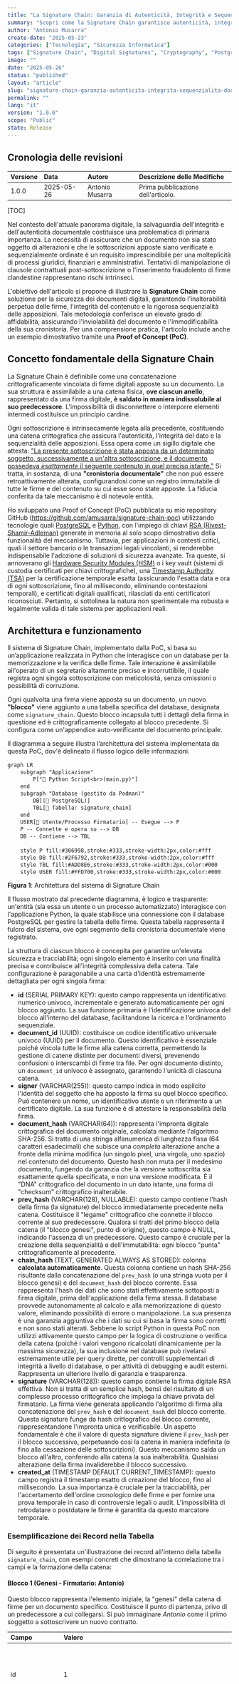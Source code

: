 ```yaml
---
title: "La Signature Chain: Garanzia di Autenticità, Integrità e Sequenzialità nei Documenti Digitali"
summary: "Scopri come la Signature Chain garantisce autenticità, integrità e sequenzialità nei documenti digitali, con un esempio pratico di Proof of Concept."
author: "Antonio Musarra"
create-date: "2025-05-23"
categories: ["Tecnologia", "Sicurezza Informatica"]
tags: ["Signature Chain", "Digital Signatures", "Cryptography", "PostgreSQL", "Python"]
image: ""
date: "2025-05-26"
status: "published"
layout: "article"
slug: "signature-chain-garanzia-autenticita-integrita-sequenzialita-documenti-digitali"
permalink: ""
lang: "it"
version: "1.0.0"
scope: "Public"
state: Release
---
```


## Cronologia delle revisioni

| Versione | Data       | Autore          | Descrizione delle Modifiche        |
| :------- | :--------- | :-------------- | :--------------------------------- |
| 1.0.0    | 2025-05-26 | Antonio Musarra | Prima pubblicazione dell'articolo. |

[TOC]

<div style="page-break-after: always; break-after: page;"></div>

Nel contesto dell'attuale panorama digitale, la salvaguardia dell'integrità e dell'autenticità documentale costituisce una problematica di primaria importanza. La necessità di assicurare che un documento non sia stato oggetto di alterazioni e che le sottoscrizioni apposte siano verificate e sequenzialmente ordinate è un requisito imprescindibile per una molteplicità di processi giuridici, finanziari e amministrativi. Tentativi di manipolazione di clausole contrattuali post-sottoscrizione o l'inserimento fraudolento di firme clandestine rappresentano rischi intrinseci. 

L'obiettivo dell'articolo si propone di illustrare la **Signature Chain** come soluzione per la sicurezza dei documenti digitali, garantendo l'inalterabilità perpetua delle firme, l'integrità del contenuto e la rigorosa sequenzialità delle apposizioni. Tale metodologia conferisce un elevato grado di affidabilità, assicurando l'inviolabilità del documento e l'immodificabilità della sua cronistoria. Per una comprensione pratica, l'articolo include anche un esempio dimostrativo tramite una **Proof of Concept (PoC)**.

## Concetto fondamentale della Signature Chain

La Signature Chain è definibile come una concatenazione crittograficamente vincolata di firme digitali apposte su un documento. La sua struttura è assimilabile a una catena fisica, **ove ciascun anello**, rappresentato da una firma digitale, **è saldato in maniera indissolubile al suo predecessore**. L'impossibilità di disconnettere o interporre elementi intermedi costituisce un principio cardine.

Ogni sottoscrizione è intrinsecamente legata alla precedente, costituendo una catena crittografica che assicura l'autenticità, l'integrità del dato e la sequenzialità delle apposizioni. Essa opera come un sigillo digitale che attesta: <u>"La presente sottoscrizione è stata apposta da un determinato soggetto, successivamente a un'altra sottoscrizione, e il documento possedeva *esattamente* il seguente contenuto in quel preciso istante."</u> Si tratta, in sostanza, di una **"cronistoria documentale"** che non può essere retroattivamente alterata, configurandosi come un registro immutabile di tutte le firme e del contenuto su cui esse sono state apposte. La fiducia conferita da tale meccanismo è di notevole entità.

Ho sviluppato una Proof of Concept (PoC) pubblicata su mio repository GitHub (<https://github.com/amusarra/signature-chain-poc>) utilizzando tecnologie quali [PostgreSQL](https://www.postgresql.org/) e [Python](https://www.python.org/), con l'impiego di chiavi [RSA (Rivest-Shamir-Adleman)](https://it.wikipedia.org/wiki/RSA_(crittografia)) generate in memoria al solo scopo dimostrativo della funzionalità del meccanismo. Tuttavia, per applicazioni in contesti critici, quali il settore bancario o le transazioni legali vincolanti, si renderebbe indispensabile l'adozione di soluzioni di sicurezza avanzate. Tra queste, si annoverano gli [Hardware Security Modules (HSM)](https://en.wikipedia.org/wiki/Hardware_security_module) o i key vault (sistemi di custodia certificati per chiavi crittografiche), una [Timestamp Authority (TSA)](https://goodsign.io/term/Timestamp-Authority-TSA) per la certificazione temporale esatta (assicurando l'esatta data e ora di ogni sottoscrizione, fino al millisecondo, eliminando contestazioni temporali), e certificati digitali qualificati, rilasciati da enti certificatori riconosciuti. Pertanto, si sottolinea la natura non sperimentale ma robusta e legalmente valida di tale sistema per applicazioni reali.

<div style="page-break-after: always; break-after: page;"></div>

## Architettura e funzionamento

Il sistema di Signature Chain, implementato dalla PoC, si basa su un’applicazione realizzata in Python che interagisce con un database per la memorizzazione e la verifica delle firme. Tale interazione è assimilabile all'operato di un segretario altamente preciso e incorruttibile, il quale registra ogni singola sottoscrizione con meticolosità, senza omissioni o possibilità di corruzione.

Ogni qualvolta una firma viene apposta su un documento, un nuovo **"blocco"** viene aggiunto a una tabella specifica del database, designata come `signature_chain`. Questo blocco incapsula tutti i dettagli della firma in questione ed è crittograficamente collegato al blocco precedente. Si configura come un'appendice auto-verificante del documento principale.

Il diagramma a seguire illustra l’architettura del sistema implementata da questa PoC, dov'è delineato il flusso logico delle informazioni.

```mermaid
graph LR
    subgraph "Applicazione"
        P["🐍 Python Script<br>(main.py)"]
    end
    subgraph "Database (gestito da Podman)"
        DB[(🐘 PostgreSQL)]
        TBL[📄 Tabella: signature_chain]
    end
    USER[👤 Utente/Processo Firmatario] -- Esegue --> P
    P -- Connette e opera su --> DB
    DB -- Contiene --> TBL

    style P fill:#306998,stroke:#333,stroke-width:2px,color:#fff
    style DB fill:#2F6792,stroke:#333,stroke-width:2px,color:#fff
    style TBL fill:#ADD8E6,stroke:#333,stroke-width:2px,color:#000
    style USER fill:#FFD700,stroke:#333,stroke-width:2px,color:#000
```

**Figura 1**: Architettura del sistema di Signature Chain

Il flusso mostrato dal precedente diagramma, è logico e trasparente: un'entità (sia essa un utente o un processo automatizzato) interagisce con l'applicazione Python, la quale stabilisce una connessione con il database PostgreSQL per gestire la tabella delle firme. Questa tabella rappresenta il fulcro del sistema, ove ogni segmento della cronistoria documentale viene registrato.

La struttura di ciascun blocco è concepita per garantire un'elevata sicurezza e tracciabilità; ogni singolo elemento è inserito con una finalità precisa e contribuisce all'integrità complessiva della catena. Tale configurazione è paragonabile a una carta d'identità estremamente dettagliata per ogni singola firma:

* **id** (SERIAL PRIMARY KEY): questo campo rappresenta un identificativo numerico univoco, incrementale e generato automaticamente per ogni blocco aggiunto. La sua funzione primaria è l'identificazione univoca del blocco all'interno del database, facilitandone la ricerca e l'ordinamento sequenziale.  
* **document_id** (UUID): costituisce un codice identificativo universale univoco (UUID) per il documento. Questo identificativo è essenziale poiché vincola tutte le firme alla catena corretta, permettendo la gestione di catene distinte per documenti diversi, prevenendo confusioni o interscambi di firme tra file. Per ogni documento distinto, un `document_id` univoco è assegnato, garantendo l'unicità di ciascuna catena.  
* **signer** (VARCHAR(255)): questo campo indica in modo esplicito l'identità del soggetto che ha apposto la firma su quel blocco specifico. Può contenere un nome, un identificativo utente o un riferimento a un certificato digitale. La sua funzione è di attestare la responsabilità della firma.  
* **document_hash** (VARCHAR(64)): rappresenta l'impronta digitale crittografica del documento originale, calcolata mediante l'algoritmo SHA-256. Si tratta di una stringa alfanumerica di lunghezza fissa (64 caratteri esadecimali) che subisce una *completa* alterazione anche a fronte della minima modifica (un singolo pixel, una virgola, uno spazio) nel contenuto del documento. Questo hash non muta per il medesimo documento, fungendo da garanzia che la versione sottoscritta sia esattamente quella specificata, e non una versione modificata. È il "DNA" crittografico del documento in un dato istante, una forma di "checksum" crittografico inalterabile.  
* **prev_hash** (VARCHAR(128), NULLABLE): questo campo contiene l'hash della firma (la signature) del blocco immediatamente precedente nella catena. Costituisce il "legame" crittografico che connette il blocco corrente al suo predecessore. Qualora si tratti del primo blocco della catena (il "blocco genesi", punto di origine), questo campo è NULL, indicando l'assenza di un predecessore. Questo campo è cruciale per la creazione della sequenzialità e dell'immutabilità: ogni blocco "punta" crittograficamente al precedente.  
* **chain_hash** (TEXT, GENERATED ALWAYS AS STORED): colonna **calcolata automaticamente**. Questa colonna contiene un hash SHA-256 risultante dalla concatenazione del `prev_hash` (o una stringa vuota per il blocco genesi) e del `document_hash` del blocco corrente. Essa rappresenta l'hash dei dati che sono stati effettivamente sottoposti a firma digitale, prima dell'applicazione della firma stessa. Il database provvede autonomamente al calcolo e alla memorizzazione di questo valore, eliminando possibilità di errore o manipolazione. La sua presenza è una garanzia aggiuntiva che i dati su cui si basa la firma sono corretti e non sono stati alterati. Sebbene lo script Python in questa PoC non utilizzi attivamente questo campo per la logica di costruzione o verifica della catena (poiché i valori vengono ricalcolati dinamicamente per la massima sicurezza), la sua inclusione nel database può rivelarsi estremamente utile per query dirette, per controlli supplementari di integrità a livello di database, o per attività di debugging e audit esterni. Rappresenta un ulteriore livello di garanzia e trasparenza.  
* **signature** (VARCHAR(128)): questo campo contiene la firma digitale RSA effettiva. Non si tratta di un semplice hash, bensì del risultato di un complesso processo crittografico che impiega la chiave privata del firmatario. La firma viene generata applicando l'algoritmo di firma alla concatenazione del `prev_hash` e del `document_hash` del blocco corrente. Questa signature funge da hash crittografico del blocco corrente, rappresentandone l'impronta unica e verificabile. Un aspetto fondamentale è che il valore di questa signature diviene il `prev_hash` per il blocco successivo, perpetuando così la catena in maniera indefinita (o fino alla cessazione delle sottoscrizioni). Questo meccanismo salda un blocco all'altro, conferendo alla catena la sua inalterabilità. Qualsiasi alterazione della firma invaliderebbe il blocco successivo.  
* **created_at** (TIMESTAMP DEFAULT CURRENT_TIMESTAMP): questo campo registra il timestamp esatto di creazione del blocco, fino al millisecondo. La sua importanza è cruciale per la tracciabilità, per l'accertamento dell'ordine cronologico delle firme e per fornire una prova temporale in caso di controversie legali o audit. L'impossibilità di retrodatare o postdatare le firme è garantita da questo marcatore temporale.

<div style="page-break-after: always; break-after: page;"></div>

### Esemplificazione dei Record nella Tabella

Di seguito è presentata un'illustrazione dei record all'interno della tabella `signature_chain`, con esempi concreti che dimostrano la correlazione tra i campi e la formazione della catena:

#### Blocco 1 (Genesi - Firmatario: Antonio)

Questo blocco rappresenta l'elemento iniziale, la "genesi" della catena di firme per un documento specifico. Costituisce il punto di partenza, privo di un predecessore a cui collegarsi. Si può immaginare *Antonio* come il primo soggetto a sottoscrivere un nuovo contratto.

| Campo | Valore | Descrizione |
| :---- | :---- | :---- |
| id | 1 | L'identificativo del blocco, il primo in questa catena. Un semplice contatore, ma essenziale per l'ordinamento. |
| document\_id | c4a7a134-8a02-4bad-bc9f-395f7f0f1a33 | L'identificativo universale univoco del documento oggetto di firma. Questo UUID (Universally Unique Identifier) assicura la distinzione di questo documento da qualsiasi altro nel sistema. |
| signer | Antonio | L'identità del primo firmatario, chiaramente registrata. |
| document\_hash | f2ca1bb6c7e907d06dafe4687e579fce76b37e4e93b7605022da52e6ccc26fd2 | L'hash SHA-256 del documento originale. Questo valore rappresenta il "DNA" crittografico del documento, una stringa di 64 caratteri esadecimali che lo identifica in modo univoco. Qualsiasi modifica al documento comporterebbe un hash differente. |
| prev\_hash | NULL | Poiché si tratta del primo blocco, non esiste alcuna firma precedente a cui collegarsi, pertanto il valore è nullo. Ciò segnala l'inizio della catena. |
| signature | a3f5b1...c72e | La firma digitale di Antonio, calcolata sulla concatenazione di una stringa vuota (per il `prev_hash` nullo) e l'hash del documento. Si tratta di una stringa esadecimale di 128 caratteri, risultato della sua sottoscrizione crittografica. |
| created\_at | 2025-05-21 14:30:00.123456+00 | La data e l'ora precise di apposizione della firma da parte di Antonio, inclusi i microsecondi e il fuso orario UTC. Questo timestamp è cruciale per la cronologia. |

**Tabella 1**: Esempio di Blocco 1 (Genesi)

<div style="page-break-after: always; break-after: page;"></div>

#### Blocco 2 (Firmatario: Marianna)

Questo blocco segue il primo e si lega ad esso, incorporando la firma di *Marianna*. Rappresenta un blocco intermedio nella catena, dimostrando la sequenzialità delle sottoscrizioni. Marianna appone la sua firma *dopo* Antonio.

| Campo | Valore | Descrizione |
| :---- | :---- | :---- |
| id | 2 | L'identificativo del blocco, il secondo in questa catena. |
| document\_id | c4a7a134-8a02-4bad-bc9f-395f7f0f1a33 | L'identificativo del documento rimane invariato, poiché la firma si riferisce al medesimo file. Questo è fondamentale per raggruppare tutte le firme relative a un unico documento. |
| signer | Marianna | L'identità del firmatario di questo blocco. |
| document\_hash | f2ca1bb6c7e907d06dafe4687e579fce76b37e4e93b7605022da52e6ccc26fd2 | L'hash del documento rimane lo stesso, a riprova che il documento non ha subito modifiche tra la firma di Antonio e quella di Marianna. Una discrepanza in questo hash invaliderebbe la catena. |
| prev\_hash | a3f5b1...c72e | Questo valore corrisponde alla signature di Antonio dal Blocco 1\. Costituisce il legame crittografico al blocco precedente, garantendo la sequenzialità. Questo è l'elemento chiave della concatenazione. |
| signature | b8e0d9...f4a1 | La firma digitale di Marianna, calcolata sulla concatenazione della signature di Antonio (come `prev_hash`) e l'hash del documento. Questa firma è unica per questo blocco e per questa specifica sequenza. |
| created\_at | 2025-05-21 14:35:00.654321+00 | La data e l'ora precise di apposizione della firma da parte di Marianna. Si noti che è successiva a quella di Antonio, confermando l'ordine cronologico. |

**Tabella 2**: Esempio di Blocco 2

### Schema della catena di firme

Il diagramma seguente illustra come i blocchi sono concatenati. Questo schema garantisce che ogni blocco sia inscindibilmente legato al precedente, formando una catena di integrità e sequenzialità.

```mermaid
graph TD
    subgraph "Documento Originale"
        DOC[📄 Documento: doc.txt]
        H_DOC["🔍 SHA-256(doc.txt)<br/>(document_hash)"]
        DOC --> H_DOC
    end

    subgraph "Blocco 1 (Genesi)"
        B1_SIGNER["👤 Firmatario: Antonio"]
        B1_PREV_HASH["prev_hash: NULL"]
        B1_DATA_TO_SIGN["Dati Firmati:<br/>'' + document_hash"]
        B1_SIGNATURE["🔑 Signature 1<br/>(hash del Blocco 1)"]
        B1_SIGNER --> B1_PREV_HASH
        B1_PREV_HASH --> B1_DATA_TO_SIGN
        H_DOC --> B1_DATA_TO_SIGN
        B1_DATA_TO_SIGN -- Firma con Chiave Privata Antonio --> B1_SIGNATURE
    end

    subgraph "Blocco 2"
        B2_SIGNER["👤 Firmatario: Marianna"]
        B2_PREV_HASH["prev_hash: Signature 1"]
        B2_DATA_TO_SIGN["Dati Firmati:<br/>Signature 1 + document_hash"]
        B2_SIGNATURE["🔑 Signature 2<br/>(hash del Blocco 2)"]
        B2_SIGNER --> B2_PREV_HASH
        B1_SIGNATURE --> B2_PREV_HASH
        B2_PREV_HASH --> B2_DATA_TO_SIGN
        H_DOC --> B2_DATA_TO_SIGN
        B2_DATA_TO_SIGN -- Firma con Chiave Privata Marianna --> B2_SIGNATURE
    end

    subgraph "Blocco 3"
        B3_SIGNER["👤 Firmatario: Claudio"]
        B3_PREV_HASH["prev_hash: Signature 2"]
        B3_DATA_TO_SIGN["Dati Firmati:<br/>Signature 2 + document_hash"]
        B3_SIGNATURE["🔑 Signature 3<br/>(hash del Blocco 3)"]
        B3_SIGNER --> B3_PREV_HASH
        B2_SIGNATURE --> B3_PREV_HASH
        B3_PREV_HASH --> B3_DATA_TO_SIGN
        H_DOC --> B3_DATA_TO_SIGN
        B3_DATA_TO_SIGN -- Firma con Chiave Privata Claudio --> B3_SIGNATURE
    end

    B1_SIGNATURE -.-> B2_PREV_HASH
    B2_SIGNATURE -.-> B3_PREV_HASH
    B3_SIGNATURE --> END([🏁 Fine Catena])

    style DOC fill:#ECECEC,stroke:#333,stroke-width:2px
    style H_DOC fill:#ECECEC,stroke:#333,stroke-width:2px
```

**Figura 2**: Schema della Signature Chain

La freccia tratteggiata denota che la **Signature** di un blocco diviene il `prev_hash` del blocco successivo. È questa interdipendenza crittografica che conferisce alla catena la sua robustezza. Qualsiasi tentativo di alterazione di un blocco precedente, sia esso una minima modifica nell'hash del documento o nella firma, comporterebbe una discrepanza negli hash dei blocchi successivi, rendendo la catena **"rotta"** e, di conseguenza, invalida.

### Caratteristiche distintive della catena

Le proprietà intrinseche che conferiscono alla Signature Chain il suo valore e la sua utilità sono assimilabili a capacità distintive. Tali attributi la rendono uno strumento robusto per la sicurezza digitale e la differenziano significativamente da una mera firma elettronica:

* **Immutabilità**: una volta che un blocco è stato aggiunto alla catena, esso diviene inalterabile. La sua natura è paragonabile a quella di un'incisione su pietra digitale, impossibile da modificare in alcun modo. Qualsiasi tentativo di alterazione, anche di un singolo bit, comporterebbe l'invalidazione di tutte le firme successive nella catena. Il sistema è concepito per rilevare immediatamente qualsiasi tentativo di frode, emettendo un segnale di "Manomissione!".  
* **Integrità del documento**: il `document_hash` assicura che tutte le firme presenti nella catena si riferiscano univocamente alla medesima versione del documento. Non vi è possibilità di versioni differenti o di modifiche occulte che possano compromettere la validità delle firme. La garanzia è che il contenuto sottoscritto è esattamente quello, senza ambiguità o interpretazioni errate.  
* **Sequenzialità verificabile**: il `prev_hash` stabilisce un legame cronologico inconfutabile tra le firme. Ciò consente di accertare l'ordine esatto di apposizione delle firme, eliminando dubbi o contestazioni. Si genera una traccia di audit chiara e cristallina, essenziale per processi che richiedono una rigorosa cronologia, come contratti con molteplici firmatari o workflow di approvazione complessi.  
* **Autenticità del firmatario**: ogni signature è generata utilizzando la chiave privata del firmatario, la quale è unica e segreta per tale individuo. Questo meccanismo consente la verifica dell'autenticità della firma tramite la chiave pubblica corrispondente, che è invece di dominio pubblico e può essere liberamente condivisa. L'identità del firmatario è crittograficamente garantita, escludendo l'impersonificazione.

<div style="page-break-after: always; break-after: page;"></div>

## Meccanismi di sicurezza in PostgreSQL per la Signature Chain

PostgreSQL, in quanto sistema di gestione di database relazionali (RDBMS) robusto e di comprovata affidabilità (ampiamente adottato in contesti aziendali critici proprio per la sua affidabilità intrinseca), offre una pluralità di meccanismi di sicurezza fondamentali per l'implementazione e il mantenimento dell'integrità e dell'immutabilità dei dati all'interno di una Signature Chain. Lo script `init.sql` (file di inizializzazione del database) illustra l'applicazione di alcuni di questi principi chiave, i quali costituiscono il fondamento per la costruzione di un sistema sicuro.

### 1. Principio del Privilegio Minimo (Least Privilege Principle)

Questo principio di sicurezza fondamentale è una direttiva imprescindibile in qualsiasi architettura di sistema: **"Concedere a ogni entità solo i privilegi strettamente necessari per l'adempimento delle proprie funzioni"**. Esso prescrive che a un utente o a un'applicazione debbano essere attribuiti esclusivamente i privilegi minimi indispensabili per l'esecuzione delle proprie operazioni. Tale approccio è analogo alla concessione di chiavi di accesso unicamente alle aree pertinenti, anziché all'intera struttura. Nello script init.sql, questo principio è implementato con meticolosità e precisione attraverso:

* **Creazione di un utente applicativo dedicato:**

  ```sql
  CREATE ROLE app_user WITH LOGIN PASSWORD 'app_password';
  ```

  Viene istituito un ruolo specifico (`app_user`) destinato esclusivamente all'applicazione Python. Questo utente è mantenuto rigorosamente separato dall'utente amministratore del database (es. postgres), il quale detiene privilegi omnicomprensivi. Tale segregazione riduce significativamente il rischio in caso di compromissione: qualora un attore malevolo riuscisse a violare l'applicazione, l'accesso al database sarebbe limitato ai soli permessi concessi all'utente applicativo, non estendendosi all'intera base di dati.

* **Concessione di privilegi limitati:**  
  
  ```sql
  GRANT CONNECT ON DATABASE signature_demo TO app_user;
  ```
  
  Consente all'applicazione di stabilire una connessione al database signature\_demo.
  
  ```sql
  GRANT USAGE ON SCHEMA public TO app_user;
  ```
  
  Permette all'applicazione di utilizzare lo schema public, ove risiede la tabella signature\_chain. 
  
  ```sql
  GRANT SELECT, INSERT ON signature_chain TO app_user; 
  ```
  
  Conferisce all'applicazione i permessi di lettura (SELECT) e di inserimento (INSERT) di nuovi dati nella tabella `signature_chain`. 
  
  ```sql
  GRANT USAGE ON SEQUENCE signature_chain_id_seq TO app_user;
  ```
  
  Autorizza l'applicazione all'utilizzo della sequenza preposta alla generazione degli identificativi automatici per i blocchi.

  
  
  Al ruolo `app_user` sono attribuiti unicamente i permessi essenziali: la capacità di connettersi al database, di operare sullo schema pubblico, e, specificamente, i permessi di SELECT (lettura) e INSERT (aggiunta) di nuovi record nella tabella `signature_chain`, oltre all'autorizzazione all'uso della sequenza ID.
  
  È di fondamentale importanza notare l'assenza totale di permessi di UPDATE (modifica) o DELETE (cancellazione). Questa restrizione è cruciale per l'immutabilità della catena: una volta che un blocco è stato inserito, l'applicazione non è in grado di modificarlo o rimuoverlo. Tale dato è, pertanto, blindato e inalterabile.

### 2. Sicurezza a Livello di Riga (Row Level Security - RLS)

La [RLS](https://www.postgresql.org/docs/current/ddl-rowsecurity.html) in PostgreSQL è una funzionalità di sicurezza avanzata e di notevole potenza che consente la definizione di policy granulari. Tali policy controllano quali righe (ovvero, quali record o "blocchi" della catena) possono essere visualizzate o modificate da specifici utenti o ruoli, anche qualora questi utenti detengano permessi più ampi a livello di tabella. Questo meccanismo agisce come un filtro selettivo all'ingresso di ogni riga del database, determinando l'accesso o la manipolazione dei dati. La RLS introduce un ulteriore strato di controllo granulare, incrementando significativamente la sicurezza del sistema e prevenendo accessi o modifiche non autorizzate anche da parte di utenti con permessi tabellari più ampi. Nello script `init.sql`, la RLS è configurata come segue:

* **Abilitazione e forzatura di RLS**:  
  
  ```sql
  ALTER TABLE signature_chain ENABLE ROW LEVEL SECURITY; 
  ```
  
  Questo comando abilita la funzionalità RLS per la tabella signature\_chain.
  
  ```sql
  ALTER TABLE signature_chain FORCE ROW LEVEL SECURITY;
  ```
  
  Questo comando impone l'applicazione delle policy RLS anche per il proprietario della tabella, impedendo che utenti con privilegi elevati possano aggirarle, a meno di interventi diretti dell'utente postgres stesso, come verrà dimostrato nella PoC.  
  Questi comandi attivano la RLS per la tabella `signature_chain` e ne garantiscono l'applicazione rigorosa, senza eccezioni. Costituiscono un meccanismo di difesa in profondità.  
* **Definizione delle policy di immutabilità:**
  
    ```sql
    CREATE POLICY allow_inserts_for_public ON signature_chain FOR INSERT TO PUBLIC WITH CHECK (true);
    ```

    Questa policy autorizza le operazioni di inserimento per il ruolo PUBLIC (che include `app_user`). Tale permesso è essenziale per l'aggiunta di nuove firme alla catena. In termini operativi, consente l'inserimento di nuove righe.  

    ```sql
    CREATE POLICY allow_select_for_public ON signature_chain FOR SELECT TO PUBLIC USING (true);
    ```

    Questa policy consente la lettura di tutte le righe per il ruolo PUBLIC. Tale capacità è necessaria per il processo di verifica della catena, in quanto per convalidare la catena è indispensabile poter accedere a tutti i blocchi. In sintesi, autorizza la lettura completa dei dati. 

    ```sql
    CREATE POLICY no_updates_for_public ON signature_chain FOR UPDATE TO PUBLIC USING (false);
    ```

    Questa policy impedisce esplicitamente qualsiasi operazione di aggiornamento sulla tabella per il ruolo PUBLIC (il quale include `app_user`). La clausola USING (false) significa che nessuna riga esistente può essere aggiornata. Qualora `app_user` tenti un'operazione di UPDATE, il database la bloccherà e restituirà un errore, garantendo l'inalterabilità dei dati.

    ```sql
    CREATE POLICY no_deletes_for_public ON signature_chain FOR DELETE TO PUBLIC USING (false);
    ```

    Analogamente, questa policy impedisce qualsiasi operazione di cancellazione per il ruolo PUBLIC. In questo caso, se `app_user` tenta un DELETE, il database respingerà l'operazione.

### 3. Revoca Esplicita dei Permessi

In conformità con le migliori pratiche di sicurezza, lo script include altresì una revoca esplicita dei permessi di UPDATE e DELETE per il ruolo PUBLIC:

  ```sql
  REVOKE UPDATE, DELETE ON signature_chain FROM PUBLIC;
  ```

Questa revoca rafforza ulteriormente le policy RLS. Essa agisce come un meccanismo di controllo ridondante, simile all'impiego di cinture di sicurezza in presenza di airbag, per una sicurezza ottimale. Assicura che nessun utente privo di permessi specifici possa modificare o eliminare i dati della catena, anche in circostanze in cui le policy RLS non fossero attive o fossero configurate in modo improprio. Si tratta di una misura di sicurezza **"a prova di errore"**.

La combinazione sinergica del principio del privilegio minimo (concessione esclusiva dei permessi strettamente necessari) con la robustezza della Sicurezza a Livello di Riga (controllo granulare riga per riga) consente a PostgreSQL di fornire un ambiente in cui l'immutabilità della Signature Chain è significativamente rafforzata. Ciò rende estremamente ardua, se non impossibile, la manomissione dei record una volta che sono stati inseriti da un utente con privilegi limitati. Tale architettura costituisce un pilastro cruciale per la fiducia e la validità a lungo termine dei documenti firmati digitalmente, poiché garantisce l'inalterabilità dei dati all'interno del database.

<div style="page-break-after: always; break-after: page;"></div>

## Verifica dell'integrità del documento originale (considerazioni esterne)

È imperativo distinguere tra l'integrità della catena di firme (ovvero, la coerenza e l'integrità dei blocchi memorizzati nel database) e l'integrità del documento originale, il quale potrebbe essere custodito in un repository esterno, quale un server di archiviazione, un servizio cloud, o un sistema di gestione documentale (DMS).

La Signature Chain garantisce che le firme siano state apposte in una sequenza definita su un documento che possedeva un contenuto specifico (identificato dal `document_hash` registrato). Tuttavia, il meccanismo della catena, di per sé, non è in grado di rilevare o prevenire alterazioni del file originale nel suo archivio esterno una volta che la catena di firme è stata avviata. Tale situazione è analoga alla tenuta di un registro impeccabile delle firme di un volume, ma senza la capacità di rilevare se il volume originale sia stato sostituito con una copia modificata (ad esempio, con l'aggiunta clandestina di una clausola); il registro delle firme, in tale scenario, non verrebbe automaticamente informato della sostituzione, poiché esso detiene unicamente l'hash della versione che gli è stata fornita inizialmente.

Per una verifica completa dell'integrità, si rende quindi necessaria l'esecuzione di passaggi aggiuntivi, i quali sono fondamentali per la sicurezza complessiva e per assicurare che il documento in esame sia esattamente quello che è stato sottoscritto e non una versione alterata:

1. **Recupero del documento attuale**: utilizzando il `document_id` presente nella `signature_chain` (che funge da identificativo univoco del documento), si procede al recupero della versione corrente del documento dal suo sistema di archiviazione primario. Questo passaggio assicura l'ottenimento della copia "attuale" del file, quella immediatamente accessibile. Tale operazione è paragonabile al prelievo del "volume" originale dal suo archivio.  
2. **Calcolo dell'hash attuale**: si calcola l'hash SHA-256 del documento appena recuperato. Questo processo genera l'impronta digitale della versione del documento attualmente in possesso, un codice univoco che riflette il suo contenuto corrente. È come generare una nuova "fotografia digitale" del documento.  
3. **Confronto fondamentale**: si confronta l'hash appena calcolato con il `document_hash` memorizzato nel primo blocco della `signature_chain` (o in qualsiasi blocco, poiché tale hash dovrebbe essere identico per tutti i blocchi relativi al medesimo `document_id`, in quanto tutti si riferiscono alla stessa versione originale). Questo confronto rappresenta il momento cruciale della verifica.

Qualora questi due hash non coincidano, ciò indica che il documento originale è stato alterato o sostituito dopo l'inizio del processo di firma. Tale discrepanza segnala immediatamente che la versione del documento in possesso non corrisponde alla quella su cui sono state apposte le firme. L'implementazione di questo controllo richiede, pertanto, che la Signature Chain sia integrata in modo sinergico con il sistema di gestione documentale, affinché possano comunicare e confrontare gli hash in maniera automatizzata. Questo passaggio è cruciale per completare il ciclo di sicurezza e fornire una garanzia esaustiva sull'integrità del documento.

<div style="page-break-after: always; break-after: page;"></div>

## Guida all'avvio della Proof of Concept (PoC)

Per avviare la Proof of Concept e sperimentare in prima persona il funzionamento della Signature Chain, si prega di attenersi ai seguenti passaggi. Verranno illustrate le precondizioni, le procedure di configurazione del database e l'esecuzione dello script dimostrativo.

### 1. Requisiti preliminari

Prima di procedere, è necessario assicurarsi che i seguenti componenti software siano installati sull'ambiente operativo. Tali requisiti sono assimilabili agli ingredienti essenziali per una preparazione culinaria.

* [Podman](https://podman.io/) (o Docker, qualora già presente; si noti che i comandi podman-compose potrebbero presentare lievi differenze rispetto a docker-compose, ma tali discordanze sono generalmente minime). Questo strumento è impiegato per l'esecuzione del database in un ambiente isolato e pulito, prevenendo interferenze con il sistema operativo ospite. È concettualmente un "contenitore" virtuale dedicato al database.  
* Python 3.9 o versioni successive (es. Python 3.10, 3.11). Questo è il linguaggio di programmazione in cui è stato sviluppato lo script principale della presente PoC. È fondamentale che sia installato correttamente.  
* Librerie Python specifiche, necessarie per l'interazione con il database e per le operazioni crittografiche: [psycopg2-binary](https://pypi.org/project/psycopg2-binary/) (per la connettività a PostgreSQL) e [cryptography](https://pypi.org/project/cryptography/) (per le operazioni di hash e firma, quali la generazione di chiavi e la sottoscrizione di dati).

Una volta verificata la presenza di tutti i requisiti, procedere con l'installazione delle dipendenze Python usando il seguente comando:

```bash
pip install -r requirements.txt
```

Questo comando leggerà il file `requirements.txt` e installerà automaticamente tutte le librerie necessarie nell'ambiente Python.

### 2. Configurazione delle variabili d'ambiente (opzionale)

Lo script `main.py` è stato progettato con un certo grado di flessibilità, consentendo la configurazione dei dettagli di connessione al database (quali nome utente, password, nome del database e indirizzo del server) tramite variabili d'ambiente. Questa pratica è considerata una buona norma di sicurezza, in quanto evita l'inserimento diretto delle credenziali nel codice sorgente. Qualora tali variabili non vengano impostate, lo script utilizzerà valori predefiniti, permettendo un avvio immediato della PoC.

Esempio di configurazione delle variabili d'ambiente (per personalizzare i parametri di connessione):

```bash
export APP_DB_USER="mio_user_app"
export APP_DB_PASSWORD="mia_password_app"
export SUPER_DB_USER="postgres_admin"
export SUPER_DB_PASSWORD="admin_password"
export DB_NAME="firme_poc"
export DB_HOST="localhost"
```

I valori predefiniti utilizzati in assenza di configurazione esplicita sono: `app_user` (per l'utente dell'applicazione), `app_password` (la sua password), `postgres` (il super utente del database), `postgres` (la sua password), `signature_demo` (il nome del database), e localhost (l'indirizzo del database, indicando che opera localmente sull'ambiente di esecuzione).

### 3. Avvio del database PostgreSQL

Un file `podman-compose.yml` è predisposto per facilitare l'avvio di un'istanza di PostgreSQL preconfigurata con gli utenti e il database necessari, eliminando la necessità di un'installazione diretta di PostgreSQL sul sistema ospite. Eseguire il seguente comando dalla directory del progetto:

```bash
podman-compose -f podman-compose.yml up -d
```

Questo comando esegue una serie di operazioni automatizzate in background:

* Avvia un container PostgreSQL, un'istanza leggera e isolata del database, che previene conflitti con altre installazioni sul sistema.  
* Crea il database con il nome specificato (o `signature_demo` se è stato utilizzato il valore predefinito).  
* Crea gli utenti `app_user` (con permessi limitati, in accordo con il principio del privilegio minimo) e `postgres` (il super utente, con privilegi amministrativi).  
* Esegue lo script `init.sql` (un file SQL) per la creazione della tabella `signature_chain` e l'impostazione di tutti i permessi e delle regole di Sicurezza a Livello di Riga (RLS) per `app_user`, garantendo una configurazione di sicurezza robusta fin dall'inizio.  
* Rende disponibile la porta 5432 del database sull'host locale, consentendo all'applicazione Python di connettersi. L'opzione `-d` al termine del comando indica che il container verrà eseguito in modalità **"detached"**, ovvero in background, permettendo all'utente di continuare a utilizzare il terminale.
* Rende disponibile alla porta 8080 del sistema host il servizio di gestione del database web based chiamato [Adminer](https://www.adminer.org/en/).

<div style="page-break-after: always; break-after: page;"></div>

### 4. Esecuzione dello Script di firma e verifica

Lo script `main.py` costituisce il nucleo della Proof of Concept e simula due scenari distinti, al fine di illustrare il funzionamento della Signature Chain in condizioni ideali e in presenza di tentativi di manomissione. Tale dimostrazione evidenzia la robustezza e la resilienza della catena:

1. **Scenario utente applicativo (app_user)**:  
   * Lo script stabilisce una connessione al database utilizzando l'utente `app_user`, il quale, come precedentemente configurato, detiene permessi limitati (esclusivamente lettura e inserimento).  
   * Successivamente, simula l'inserimento sequenziale di firme da parte di diversi soggetti (es. Antonio, Marianna, Claudio) sul medesimo documento. I blocchi verranno aggiunti alla catena in ordine cronologico.  
   * Al termine delle operazioni di firma, viene eseguita una verifica dell'integrità della catena per accertare la correttezza di tutti i legami. Un messaggio di successo sarà visualizzato.  
   * In seguito, viene tentata (e bloccata, come previsto) una manomissione di un record esistente, ad esempio alterando l'hash di un documento o una firma, sempre operando come `app_user`. Questo dimostra che, grazie alle policy RLS e ai permessi configurati nel database, l'utente dell'applicazione *non è in grado* di modificare i dati una volta inseriti. Il tentativo di "aggirare" la catena viene respinto dal database stesso.  
   * Infine, viene eseguita una nuova verifica della catena per confermare che, nonostante il tentativo di manomissione, la catena è rimasta valida (poiché il tentativo è stato bloccato dal database e non ha avuto alcun effetto sui dati).  
2. **Scenario utente super privilegiato (super_db_user, predefinito: postgres)**:  
   * Inizialmente, la tabella `signature_chain` viene svuotata per ripristinare lo stato iniziale (tale operazione è consentita solo al superutente, data la sua attribuzione di privilegi elevati).  
   * Successivamente, viene stabilita una connessione al database come utente con privilegi amministrativi (l'utente `postgres` o quello configurato come superutente).  
   * La stessa sequenza di firme viene reinserita, analogamente allo scenario precedente.  
   * Viene eseguita una verifica dell'integrità della catena, la quale, in questo frangente, risulterà valida.  
   * Tuttavia, in questo scenario, viene tentata (e riuscita) una manomissione di un record esistente, ad esempio alterando l'hash di un documento o una firma. Questo è possibile poiché il superutente detiene privilegi che consentono di bypassare le policy RLS (o, più precisamente, le policy RLS non sono state configurate per bloccare l'azione del superutente stesso).  
   * Infine, viene eseguita un'ultima verifica della catena, la quale, in questo caso, **dovrebbe fallire**, generando un messaggio di errore che evidenzia chiaramente la manomissione. Questo momento costituisce il punto culminante della dimostrazione, in quanto illustra l'efficacia del meccanismo di verifica della catena nel rilevare alterazioni, anche se perpetrate da un utente con accesso diretto e privilegi elevati al database.

Per avviare l'esecuzione dello script, utilizzare il seguente comando nella console:

```bash
python main.py
```

### 5. Processo di verifica della catena

La verifica della catena è essenziale. Vediamo i passaggi per verificare l'integrità della catena di firme e l'importanza di controllare anche il documento originale. A seguire è riportato un diagramma a blocchi che illustra il processo di verifica semplificato della catena di firme.

![processo_verifica_semplificato_1](../resources/images/processo_verifica_semplificato_1.png)

**Figura 3**: Processo di verifica semplificato della catena di firme

Scendendo nel dettaglio implementativo, la funzione `verify_chain` all'interno dello script è incaricata di eseguire un'analisi forense per accertare l'integrità della catena. Tale processo è meticoloso e garantisce la perfezione di ogni anello della catena, prevenendo qualsiasi tentativo di frode. Di seguito è illustrato il suo funzionamento, passo dopo passo, tramite un diagramma di sequenza che delinea le interazioni tra i vari componenti.

```mermaid
sequenceDiagram
    participant U as Utente/Processo
    participant S as Script Python (main.py)
    participant DB as PostgreSQL DB
    participant Crypto as Libreria Crittografica

    U->>S: Avvia verifica_catena(connessione_db, chiavi_pubbliche)
    S->>DB: SELECT * FROM signature_chain ORDER BY id ASC
    DB-->>S: Restituisce Righe (Blocchi della Catena)
    S->>S: Inizializza previous_block_signature = NULL
    S->>S: Itera su ogni Riga/Blocco
        Note over S: Blocco Corrente
        S->>S: Estrae: id, signer, document_hash, prev_hash (dalla riga), signature (dalla riga)
        S->>S: Recupera chiave_pubblica del signer corrente
        alt Blocco Genesi (prev_hash IS NULL)
            S->>S: Verifica: prev_hash (dalla riga) == NULL?
            Note over S: Dati da verificare = "" + document_hash
            S->>Crypto: VerificaFirma(dati="", document_hash, signature (dalla riga), chiave_pubblica)
            Crypto-->>S: Risultato Verifica (True/False)
        else Blocco Successivo
            S->>S: Verifica: prev_hash (dalla riga) == previous_block_signature?
            Note over S: Dati da verificare = previous_block_signature + document_hash
            S->>Crypto: VerificaFirma(previous_block_signature, document_hash, signature (dalla riga), chiave_pubblica)
            Crypto-->>S: Risultato Verifica (True/False)
        end
        alt Verifica Fallita
            S-->>U: ERRORE: Catena INVALIDA (dettagli errore)
            Note over S: Interrompe iterazione
        else Verifica Riuscita
            S->>S: Aggiorna previous_block_signature = signature (dalla riga)
        end
    S-->>U: Catena VALIDA
```

**Figura 4**: Diagramma di sequenza del processo di verifica della catena di firme.

In sintesi, il processo di verifica si articola come segue:

1. Recupero di tutti i record dalla tabella `signature_chain` in ordine crescente di ID, dal più antico al più recente. Questa operazione è analoga a un'ispezione meticolosa di un registro pagina per pagina.
2. Per ciascun record (denominato "blocco"), viene eseguito un controllo incrociato rigoroso:
   1. Si verifica che il `prev_hash` del blocco corrente corrisponda alla signature del blocco precedente. Nel caso del blocco genesi (il primo), si accerta che il `prev_hash` sia NULL. Questo passaggio garantisce la corretta concatenazione degli anelli della catena e la loro sequenza cronologica.
   2. Si ricostruiscono i dati che sono stati originariamente firmati per quel blocco, ovvero la concatenazione dell'hash del blocco precedente e dell'hash del documento. Questi sono i dati esatti su cui la firma è stata calcolata.
   3. Si verifica la signature di quel blocco utilizzando i dati ricostruiti e la chiave pubblica del firmatario. Tale verifica accerta l'autenticità della firma e l'inalterabilità dei dati su cui essa è stata apposta.

3. Qualora una qualsiasi di queste verifiche fallisca (ad esempio, una firma non è valida o un `prev_hash` non coincide), l'intera catena viene considerata compromessa e non affidabile. Questo meccanismo intrinseco garantisce l'integrità e l'immutabilità: la catena agisce come un sistema di **"auto-riparazione"** in grado di rilevare immediatamente le alterazioni.

### Output atteso (estratto)

L'esecuzione dello script genererà un output nella console, formattato con colori ed emoji per una chiara indicazione dello stato delle operazioni. Tale output è concepito come un report in tempo reale, di facile interpretabilità. Di seguito è presentato un estratto esemplificativo dell'output, con i messaggi chiave che guidano l'utente attraverso la dimostrazione:

```plain
💾 Tentativo di pulire la tabella signature_chain come utente 'postgres'...  
✅ Tabella signature_chain pulita con successo.

\===== SCENARIO 1: Utente Applicativo (app_user) \=====  
💾 Tentativo di connessione al database 'signature_demo' come utente 'app_user'...  
✅ Connessione come app_user riuscita.

🔗==== Sequenza Firme Inserite nella Catena \====  
ℹ️ Documento Originale: "Contenuto documento firmato da più persone"  
ℹ️ Hash Documento Originale: \<hash_del_documento\>  
\----------------------------------------------------------------------  
🧱 ID Blocco: 1  
  Firmatario: Antonio  
  Hash Documento Firmato: \<hash_del_documento\>  
  Hash Catena Precedente: N/A (Blocco Genesi)  
  Hash Catena Corrente (Firma del Blocco): \<signature_blocco_1\>...  
\----------------------------------------------------------------------  
🧱 ID Blocco: 2  
  Firmatario: Marianna  
  Hash Documento Firmato: \<hash_del_documento\>  
  Hash Catena Precedente: \<signature_blocco_1\>  
  Hash Catena Corrente (Firma del Blocco): \<signature_blocco_2\>...  
\----------------------------------------------------------------------  
... (altre firme e output di verifica) ...

🔗==== Verifica Integrità Catena Firme (Contesto: app_user - Post Inserimento) \====  
...  
✅ La catena delle firme è VALIDA. Integrità CONFERMATA. ✅  
\----------------------------------------------------------------------

⚠️---- 1.2 Tentativo di Manomissione UPDATE (come app_user) \----  
ℹ️ Tentativo di UPDATE del document_hash del blocco ID: 2 (Firmatario: Marianna) come 'app_user'.  
✅ SUCCESSO: Tentativo di UPDATE BLOCCATO dal DB per 'app_user' come previsto\!  
  ℹ️ Errore DB (SQLSTATE 42501): permission denied for table signature_chain  
... (output scenario superuser con manomissione e fallimento verifica crittografica) ...

🏁Fine della dimostrazione.
```

Questo output guida l'utente attraverso le fasi della dimostrazione, evidenziando i successi (✅) e i fallimenti (⚠️) in modo chiaro. Si osserverà come il database blocchi i tentativi di manomissione da parte dell'utente con permessi limitati (grazie alla RLS!), e come il meccanismo di verifica della catena rilevi le alterazioni qualora un superutente riesca a modificarla (poiché la crittografia, per sua natura, non ammette falsificazioni!).

## Appendice

In questa sezione finale, si forniscono ulteriori dettagli tecnici e considerazioni sulla sicurezza, nonché informazioni utili per il lettore che desidera approfondire la comprensione della Signature Chain e delle sue implementazioni.

### Considerazioni sugli algoritmi crittografici

Nell'ambito della presente Proof of Concept (PoC), sono stati impiegati algoritmi crittografici che costituiscono gli strumenti fondamentali per la sicurezza digitale. Essi rappresentano la base su cui è edificata l'intera architettura di fiducia della Signature Chain. Nello specifico, sono stati utilizzati:

* **Algoritmo di hash:** SHA-256. Questo algoritmo funziona come una funzione di hash crittografica unidirezionale, che prende in input dati di qualsiasi dimensione (un documento, una frase, un'immagine, un video, qualsiasi sequenza di bit) e produce in output un codice alfanumerico univoco di 256 bit. Tale output, noto come "digest" o "impronta digitale", ha una lunghezza fissa. Una caratteristica fondamentale è che anche la minima modifica (un singolo bit, una virgola, uno spazio) nel dato originale comporterebbe una variazione *completa* e imprevedibile dell'hash. La sua utilità è preminente nella verifica dell'integrità: qualora l'hash calcolato non corrisponda all'hash memorizzato, si ha la certezza che il dato è stato alterato, anche in modo impercettibile.  
* **Algoritmo di firma digitale:** RSA con chiavi a 2048 bit (con "padding" PKCS1v15). RSA è un algoritmo di crittografia a chiave pubblica ampiamente riconosciuto e diffusamente impiegato a livello globale per la sicurezza delle comunicazioni e delle firme digitali. Il suo funzionamento si basa su una coppia di chiavi: una chiave privata (che deve essere mantenuta segreta dal firmatario, agendo come un sigillo personale unico) e una chiave pubblica (che può essere liberamente distribuita, fungendo da strumento di verifica per chiunque). Quando un documento viene firmato, la chiave privata del firmatario è utilizzata per "sigillare" crittograficamente i dati. Successivamente, chiunque può verificare l'autenticità di tale firma utilizzando la chiave pubblica corrispondente. Le chiavi RSA a 2048 bit sono attualmente considerate sufficientemente sicure per la maggior parte delle applicazioni, sebbene per scenari futuri si debbano considerare ulteriori evoluzioni.

Tali scelte algoritmiche sono robuste e adatte a una vasta gamma di applicazioni, rappresentando uno standard consolidato nel settore. Tuttavia, in funzione di requisiti specifici di sicurezza, prestazioni o longevità del sistema (ad esempio, se la validità dei dati deve estendersi per decenni, o se il sistema deve elaborare milioni di firme al secondo, come nel caso di istituzioni finanziarie o enti governativi), potrebbe essere necessario considerare algoritmi più avanzati o alternativi.

### Alternative per l'hashing

Per esigenze di sicurezza incrementata o di ottimizzazione delle prestazioni, sono disponibili diverse alternative per le funzioni di hash, sviluppate per soddisfare contesti applicativi specifici:

* **SHA-512:** appartenente alla medesima famiglia di algoritmi SHA-2 (come SHA-256), SHA-512 produce un hash di lunghezza maggiore (512 bit). Ciò si traduce, in teoria, in una resistenza superiore alle "collisioni" (una situazione in cui due input distinti generano lo stesso hash, un evento teoricamente possibile ma estremamente improbabile in algoritmi robusti). Inoltre, SHA-512 può offrire prestazioni superiori su architetture hardware a 64 bit, sfruttando al meglio le capacità di elaborazione.  
* **SHA-3 (es. SHA3-256, SHA3-512):** questo è uno standard più recente, caratterizzato da un design interno fondamentalmente diverso da quello degli algoritmi SHA-2. È stato sviluppato con l'obiettivo di fornire un'alternativa sicura e innovativa, ed è ampiamente riconosciuto per la sua robustezza e resilienza a nuovi tipi di attacchi crittografici. Rappresenta la "nuova generazione" delle funzioni di hash.  
* **BLAKE2/BLAKE3:** questi algoritmi sono considerati estremamente moderni e sono noti per la loro eccezionale velocità e, al contempo, per l'elevato livello di sicurezza. BLAKE3, in particolare, è un algoritmo di hashing altamente efficiente, capace di sfruttare appieno le capacità dei processori moderni e delle architetture multi-core per eseguire calcoli rapidissimi, rendendolo ideale per applicazioni che richiedono prestazioni elevate.

### Alternative per la firma digitale

Anche per le firme digitali, esistono diverse alternative all'algoritmo RSA, spesso preferite per la loro efficienza o per specifiche proprietà di sicurezza, specialmente in contesti con risorse limitate o in ambienti mobili:

* **RSA con chiavi più lunghe (es. 3072 o 4096 bit):** L'incremento della lunghezza della chiave RSA aumenta la sua robustezza contro attacchi computazionali basati sulla forza bruta. Per la protezione di segreti che devono rimanere tali per decenni, o per documenti di elevato valore legale, è consigliabile l'adozione di chiavi più lunghe. Tuttavia, ciò comporta un maggiore carico computazionale (e quindi un tempo di elaborazione superiore) sia per le operazioni di firma che per quelle di verifica, il che potrebbe incidere sulle prestazioni complessive del sistema.  
* **Crittografia a Curva Ellittica (ECC):** Questa categoria di algoritmi crittografici sta guadagnando una notevole popolarità grazie alla sua efficienza e alla capacità di fornire un elevato livello di sicurezza con chiavi di dimensioni ridotte.  
  * **ECDSA (Elliptic Curve Digital Signature Algorithm):** Offre un livello di sicurezza paragonabile a quello di RSA, ma con chiavi significativamente più corte. A titolo esemplificativo, una chiave ECC a 256 bit è considerata equivalente, in termini di sicurezza, a una chiave RSA a 3072 bit. Questo si traduce in firme di dimensioni inferiori (con un impatto ridotto sullo spazio di archiviazione e sulla larghezza di banda di rete, vantaggioso per reti lente o dispositivi con memoria limitata) e in operazioni di firma/verifica potenzialmente più rapide. Curve ellittiche comunemente impiegate includono P-256 (NIST), P-384, P-521.  
  * **EdDSA (Edwards-curve Digital Signature Algorithm, es. Ed25519):** Un altro schema di firma basato su curve ellittiche. È particolarmente apprezzato per la sua robustezza intrinseca e, secondo gli esperti, è meno suscettibile a errori di implementazione rispetto a ECDSA, riducendo così il rischio di vulnerabilità che potrebbero compromettere la sicurezza. È una scelta molto popolare per la sua affidabilità, semplicità d'uso e prestazioni in contesti moderni.

### Fattori determinanti nella scelta algoritmica

La selezione degli algoritmi crittografici appropriati è una decisione di cruciale importanza e non deve essere effettuata in maniera arbitraria. È indispensabile condurre un'analisi approfondita, basandosi su diversi fattori chiave, analogamente alla selezione di un veicolo per esigenze specifiche:

1. **Livello di sicurezza richiesto**: è fondamentale valutare la sensibilità dei dati da proteggere e il periodo di tempo per il quale tale protezione deve essere garantita. Ad esempio, la sicurezza richiesta per segreti di stato o dati sanitari sensibili è intrinsecamente superiore rispetto a quella necessaria per un modulo di iscrizione a un corso di cucina. È imperativo condurre una valutazione accurata del rischio.  
2. **Prestazioni**: gli algoritmi più complessi o l'utilizzo di chiavi di maggiore lunghezza possono comportare un rallentamento delle operazioni. Qualora sia necessario firmare migliaia di documenti al secondo, la velocità di elaborazione diviene un fattore determinante. Gli algoritmi ECC/EdDSA spesso rappresentano un compromesso ottimale tra sicurezza e velocità, offrendo prestazioni elevate senza compromettere la robustezza crittografica. È necessario bilanciare i requisiti di sicurezza con quelli di usabilità.  
3. **Compatibilità e standard**: è essenziale verificare la conformità agli standard di settore (ad esempio, le normative legali specifiche, come il Regolamento [eIDAS](https://it.wikipedia.org/wiki/EIDAS) in Europa per le firme elettroniche) e assicurarsi che l'algoritmo selezionato sia compatibile con altri sistemi o piattaforme con cui è prevista l'interazione. L'obiettivo è evitare la creazione di un sistema isolato e non interoperabile.  
4. **Supporto delle librerie**: si raccomanda di verificare che le librerie di programmazione impiegate (quali cryptography in Python, o altre equivalenti in Java, C#, ecc.) forniscano un supporto completo agli algoritmi scelti. L'implementazione manuale di algoritmi crittografici è un'operazione complessa e soggetta a errori, con potenziali conseguenze gravi. È preferibile affidarsi a librerie ben testate e validate.  
5. **Resistenza quantistica**: questo è un aspetto di cruciale importanza per il futuro, paragonabile a una minaccia emergente. Gli algoritmi crittografici attualmente in uso (RSA, ECC, SHA-2, SHA-3) non sono considerati resistenti agli attacchi da parte di futuri computer quantistici di grandi dimensioni, i quali potrebbero essere in grado di decifrarli in tempi rapidi. La crittografia post-quantistica (PQC) costituisce un campo di ricerca estremamente attivo, volto a sviluppare soluzioni per questa minaccia futura. Per sistemi che richiedono una sicurezza a lunghissimo termine (ad esempio, per documenti la cui validità deve perdurare per 30-50 anni), è fondamentale monitorare gli sviluppi della PQC e considerare l'adozione di algoritmi "quantum-safe" una volta che questi saranno standardizzati e avranno raggiunto un adeguato livello di maturità.

In conclusione, la scelta degli algoritmi crittografici rappresenta una decisione critica che deve essere basata su un'attenta analisi dei rischi e sui requisiti specifici del progetto. Non è una questione da sottovalutare, bensì un ambito di competenza specialistica.

### Le Blockchain Tables in Oracle Database 21c - Un'innovazione pertinente per l'implementazione della Signature Chain

Un'innovazione tecnologica di rilievo, introdotta con Oracle Database 21c, è rappresentata dalle **Blockchain Tables**. Questa tipologia di tabella specializzata offre un'opzione di persistenza altamente resistente alla manomissione direttamente all'interno del database Oracle, estendendone l'architettura convergente multi-modello. La loro disponibilità generale è stata confermata con il rilascio di Oracle Database 21c per i servizi cloud (Virtual Machine e Bare Metal) e, successivamente, per le piattaforme on-premise (incluso Exadata, Linux e Windows) con l'aggiornamento 19.10 Release Update (RU) per Oracle Database 19c.

**Principi Operativi delle Blockchain Tables:**

* Le Blockchain Tables operano su un principio di concatenazione crittografica intrinseca. Quando un record (corrispondente a un "blocco" di firma nel nostro contesto) viene inserito in una Blockchain Table, il database esegue automaticamente un hash crittografico del record e lo collega al record precedente. Questo meccanismo genera una catena di integrità gestita nativamente dal database, eliminando la necessità di implementare tale logica a livello applicativo. Ciascun record incorpora un hash del record precedente, stabilendo un vincolo crittografico inalterabile. Qualsiasi tentativo di alterazione di un record storico comporterebbe una discrepanza nell'hash, immediatamente rilevata dal database. Si tratta di un **sistema di "auto-verifica" integrato nel kernel del database.**
* Rilevanza per l'Implementazione della Signature Chain:
  Il concetto fondamentale della Signature Chain, basato sul concatenamento dei blocchi tramite `prev_hash` e `signature` per assicurare immutabilità e sequenzialità, trova una rispondenza diretta e un potenziale di ottimizzazione nell'utilizzo delle Blockchain Tables. Gran parte della logica di "concatenazione" e "verifica dell'immutabilità" può essere demandata al database stesso:
  * **Immutabilità nativamente integrata**: il database garantisce che, una volta inserito un record, esso non possa essere modificato o cancellato (salvo specifiche configurazioni che consentono la retention per un periodo definito). Questa proprietà è ideale per i record di firma, i quali devono rimanere intatti.
  * **Verifica semplificata**: la necessità di eseguire controlli complessi sugli hash a livello di script applicativo (come avviene con PostgreSQL) viene significativamente ridotta. Il database Oracle esegue tali verifiche in modo autonomo. Qualora la catena interna della Blockchain Table risulti non valida, il database stesso notifica l'irregolarità. Ciò si traduce in una minore complessità del codice applicativo e in una maggiore sicurezza garantita a livello di sistema di gestione del database.
  * **Sequenzialità intrinsica**: il legame basato sull'hash tra i record è gestito direttamente dal database, assicurando la sequenzialità a livello di storage.

Pertanto, l'adozione delle Blockchain Tables consentirebbe di delegare al database una parte sostanziale della logica di concatenazione e verifica della signature (mantenendo comunque l'applicazione responsabile della generazione della firma digitale crittografica vera e propria). Ciò configurerebbe un database "blockchain-ready" per l'implementazione della Signature Chain, offrendo un'integrazione più profonda e una robustezza intrinseca.

Questa innovazione, resa disponibile con Oracle Database 21c e riportata anche su Oracle Database 19c (tramite l'aggiornamento 19.10), rappresenta un'opzione strategica per gli ambienti che utilizzano l'ecosistema Oracle, consentendo di realizzare una Signature Chain ancora più robusta e integrata a livello di infrastruttura dati.

## Conclusioni

La Signature Chain, potente soluzione per autenticità, integrità e sequenzialità dei documenti digitali, offre robuste garanzie contro manomissioni e firme non verificabili. Funziona come un notaio digitale infallibile.

La Proof of Concept, seppur semplificata con chiavi RSA generate in memoria, dimostra il potenziale di questa tecnologia in scenari reali. L’integrazione con HSM, key vault, Timestamp Authority e certificati digitali qualificati eleva ulteriormente la sicurezza, rendendo la Signature Chain essenziale per sistemi ad alta affidabilità e conformi alle normative.

In un panorama digitale in cui la sicurezza dei dati è fondamentale, la Signature Chain costruisce fiducia e trasparenza nei flussi di lavoro documentali. La sua traccia di audit crittograficamente sicura la rende indispensabile in settori come finanza, pubblica amministrazione, sanità e gestione legale. La ricerca sulla resistenza quantistica garantirà la longevità di queste soluzioni. La Signature Chain è una tecnologia di impatto, destinata a consolidare la sicurezza e l’affidabilità nel mondo digitale.
